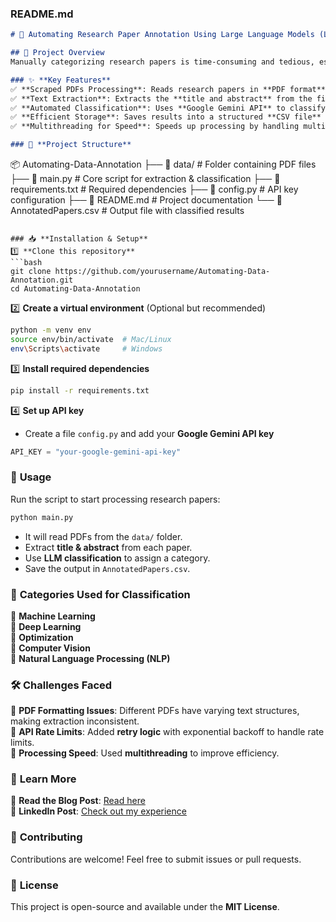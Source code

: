 ### **README.md**  

```md
# 📄 Automating Research Paper Annotation Using Large Language Models (LLMs)  

## 🚀 Project Overview  
Manually categorizing research papers is time-consuming and tedious, especially when dealing with large datasets. This project automates the **extraction**, **classification**, and **annotation** of research papers using **Google Gemini API** and **multithreading** for speed optimization.  

### ✨ **Key Features**  
✅ **Scraped PDFs Processing**: Reads research papers in **PDF format** (originally scraped from NeurIPS).  
✅ **Text Extraction**: Extracts the **title and abstract** from the first page.  
✅ **Automated Classification**: Uses **Google Gemini API** to classify papers into predefined categories.  
✅ **Efficient Storage**: Saves results into a structured **CSV file** for easy access.  
✅ **Multithreading for Speed**: Speeds up processing by handling multiple PDFs in parallel.  

### 📂 **Project Structure**  
```
📦 Automating-Data-Annotation
├── 📂 data/                     # Folder containing PDF files
├── 📜 main.py                   # Core script for extraction & classification
├── 📜 requirements.txt           # Required dependencies
├── 📜 config.py                  # API key configuration
├── 📜 README.md                  # Project documentation
└── 📜 AnnotatedPapers.csv         # Output file with classified results
```

### 📥 **Installation & Setup**  
1️⃣ **Clone this repository**  
```bash
git clone https://github.com/yourusername/Automating-Data-Annotation.git
cd Automating-Data-Annotation
```
2️⃣ **Create a virtual environment** (Optional but recommended)  
```bash
python -m venv env
source env/bin/activate  # Mac/Linux
env\Scripts\activate     # Windows
```
3️⃣ **Install required dependencies**  
```bash
pip install -r requirements.txt
```
4️⃣ **Set up API key**  
- Create a file `config.py` and add your **Google Gemini API key**  
```python
API_KEY = "your-google-gemini-api-key"
```

### 📌 **Usage**  
Run the script to start processing research papers:  
```bash
python main.py
```
- It will read PDFs from the `data/` folder.  
- Extract **title & abstract** from each paper.  
- Use **LLM classification** to assign a category.  
- Save the output in `AnnotatedPapers.csv`.  

### 🎯 **Categories Used for Classification**  
📌 **Machine Learning**  
📌 **Deep Learning**  
📌 **Optimization**  
📌 **Computer Vision**  
📌 **Natural Language Processing (NLP)**  

### 🛠 **Challenges Faced**  
🔸 **PDF Formatting Issues**: Different PDFs have varying text structures, making extraction inconsistent.  
🔸 **API Rate Limits**: Added **retry logic** with exponential backoff to handle rate limits.  
🔸 **Processing Speed**: Used **multithreading** to improve efficiency.  

### 📖 **Learn More**  
📢 **Read the Blog Post**: [Read here](https://medium.com/@shaheeramalik533/automating-data-annotation-using-large-language-models-llms-40649611ed3d)  
💼 **LinkedIn Post**: [Check out my experience]("www.linkedin.com/in/shaheera-malik-35b002318")  

### 🤝 **Contributing**  
Contributions are welcome! Feel free to submit issues or pull requests.  

### 📜 **License**  
This project is open-source and available under the **MIT License**.  
